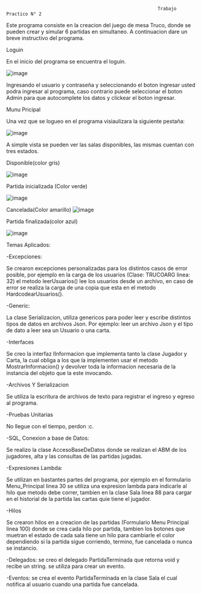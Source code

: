                                                             Trabajo Practico N° 2
                                                     
Este programa consiste en la creacion del juego de mesa Truco, donde se pueden crear y simular 6 partidas en simultaneo.
A continuacion dare un breve instructivo del programa.

Loguin

En el inicio del programa se encuentra el loguin.

![image](https://user-images.githubusercontent.com/68253845/204281252-96e943ec-9490-40da-a9a9-3e6f5b99fb79.png)

Ingresando el usuario y contraseña y seleccionando el boton ingresar usted podra ingresar al programa, caso contrario puede seleccionar el boton Admin para que autocomplete los datos y clickear el boton ingresar.

Munu Pricipal

Una vez que se logueo en el programa visiaulizara la siguiente pestaña:

![image](https://user-images.githubusercontent.com/68253845/204283580-c8bfed9b-0790-416e-8280-4963ae63dba8.png)
 
 A simple vista se pueden ver las salas disponibles, las mismas cuentan con tres estados.
 
 Disponible(color gris)
 
 ![image](https://user-images.githubusercontent.com/68253845/204284849-d9896ccd-e725-4f3d-a612-9be254b19972.png)
 
 Partida inicializada (Color verde)
 
 ![image](https://user-images.githubusercontent.com/68253845/204285206-0e6fdd63-db95-45cb-ae27-f3bd193fff14.png)
 
 Cancelada(Color amarillo)
 ![image](https://user-images.githubusercontent.com/68253845/204284578-0d83b060-9e39-40c0-a194-ac21de5e4f67.png)

Partida finalizada(color azul)

![image](https://user-images.githubusercontent.com/68253845/204285378-f21969eb-f846-46da-9061-5f57960293c8.png)



Temas Aplicados:

-Excepciones:

Se crearon excepciones personalizadas para los distintos casos de error posible, por ejemplo en la carga de los usuarios (Clase: TRUCOARG linea: 32) el metodo leerUsuarios() lee los usuarios desde un archivo, en caso de error se realiza la carga de una copia que esta en el metodo HardcodearUsuarios().

-Generic:

La clase Serializacion, utiliza genericos para poder leer y escribe distintos tipos de datos en archivos Json.
Por ejemplo: leer un archivo Json y el tipo de dato a leer sea un Usuario o una carta.

-Interfaces

Se creo la interfaz IInformacion que implementa tanto la clase Jugador y Carta, la cual obliga a los que la implementen  usar el metodo MostrarInformacion() y devolver toda la informacion necesaria de la instancia del objeto que la este invocando.

-Archivos Y Serializacion

Se utiliza la escritura de archivos de texto para registrar el ingreso y egreso al programa.

-Pruebas Unitarias

No llegue con el tiempo, perdon :c.

-SQL, Conexion a base de Datos:

Se realizo la clase AccesoBaseDeDatos donde se realizan el ABM de los jugadores, alta y las consultas de las partidas jugadas.

-Expresiones Lambda:

Se utilizan en bastantes partes del programa, por ejemplo en el formulario Menu_Principal linea 30 se utiliza una expresion lambda para indicarle al hilo que metodo debe correr, tambien en la clase Sala linea 88 para cargar en el historial de la partida las cartas quie tiene el jugador.

-Hilos

Se crearon hilos en a creacion de las partidas (Formulario Menu Principal linea 100) donde se crea cada hilo por partida, tambien los botones que muetran el estado de cada sala tiene un hilo para cambiarle el color dependiendo si la partida sigue corriendo, termino, fue cancelada o nunca se instancio.

-Delegados: se creo el delegado PartidaTerminada que retorna void y recibe un string. se utiliza para crear un evento.

-Eventos: se crea el evento PartidaTerminada en la clase Sala el cual notifica al usuario cuando una partida fue cancelada.



 
